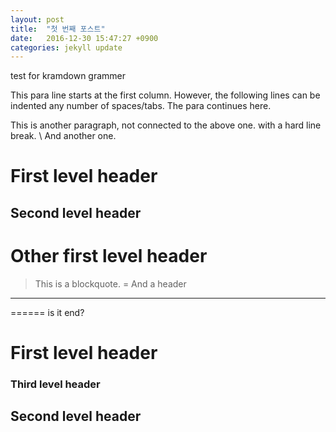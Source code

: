 ```yaml
---
layout: post
title:  "첫 번째 포스트"
date:   2016-12-30 15:47:27 +0900
categories: jekyll update
---
```


test for kramdown grammer

This para line starts at the first column. However,
      the following lines can be indented any number of spaces/tabs.
   The para continues here.
   
This is another paragraph, not connected to the above one.
with a hard line break. \\
And another one.

First level header
======

Second level header
------

   Other first level header
=

> This is a blockquote.
=
And a header
------

======
is it end?


# First level header
### Third level header ###
## Second level header ##